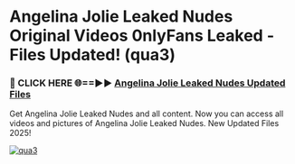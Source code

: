 # Angelina Jolie Leaked Nudes Original Videos 0nlyFans Leaked - Files Updated! (qua3)

<h3>🔴 CLICK HERE 🌐==►► <a href="https://tinyurl.com/5h6xmrr3" rel="nofollow">Angelina Jolie Leaked Nudes Updated Files</a></h3>

Get Angelina Jolie Leaked Nudes and all content. Now you can access all videos and pictures of Angelina Jolie Leaked Nudes. New Updated Files 2025!

[![qua3](https://i.imgur.com/KVD873Z.gif)](https://tinyurl.com/5h6xmrr3)
